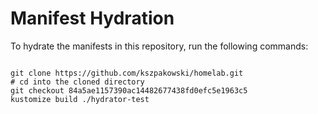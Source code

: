 
# Manifest Hydration

To hydrate the manifests in this repository, run the following commands:

```shell

git clone https://github.com/kszpakowski/homelab.git
# cd into the cloned directory
git checkout 84a5ae1157390ac14482677438fd0efc5e1963c5
kustomize build ./hydrator-test
```